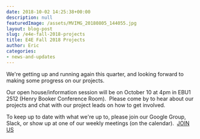 ```yaml
---
date: 2018-10-02 14:25:38+00:00
description: null
featuredImage: /assets/MVIMG_20180805_144055.jpg
layout: blog-post
slug: /e4e-fall-2018-projects
title: E4E Fall 2018 Projects
author: Eric
categories:
- news-and-updates
---
```


We're getting up and running again this quarter, and looking forward to making some progress on our projects.

Our open house/information session will be on October 10 at 4pm in EBU1 2512 (Henry Booker Conference Room).  Please come by to hear about our projects and chat with our project leads on how to get involved.

To keep up to date with what we're up to, please join our Google Group, Slack, or show up at one of our weekly meetings (on the calendar).  [JOIN US](http://e4e.ucsd.edu/welcome)
